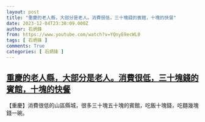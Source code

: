 ```yaml
---
layout: post
title: "重慶的老人縣，大部分是老人。消費很低，三十塊錢的賓館，十塊的快餐"
date: 2023-12-04T23:30:09.000Z
author: 石炳鋒
from: https://www.youtube.com/watch?v=YQnyE9ecWL0
tags: [ 石炳锋 ]
comments: True
categories: [ 石炳锋 ]
---
```

<!--1701732609000-->
[重慶的老人縣，大部分是老人。消費很低，三十塊錢的賓館，十塊的快餐](https://www.youtube.com/watch?v=YQnyE9ecWL0)
------

<div>
【重慶】消費很低的山區縣城，很多三十塊五十塊的賓館，吃飯十塊錢，吃麵幾塊錢一碗。
</div>
